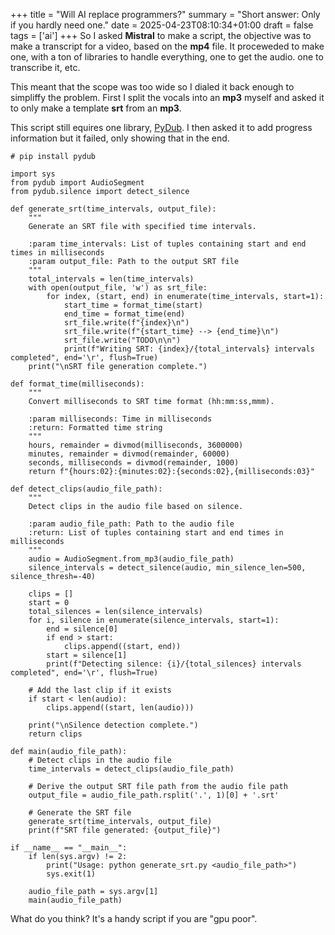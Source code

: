 +++
title = "Will AI replace programmers?"
summary = "Short answer: Only if you hardly need one."
date = 2025-04-23T08:10:34+01:00
draft = false
tags = ['ai']
+++
So I asked **Mistral** to make a script, the objective was to make a transcript for a video, based on the **mp4** file.
It proceweded to make one, with a ton of libraries to handle everything, one to get the audio. one to transcribe it, etc.

This meant that the scope was too wide so I dialed it back enough to simpliffy the problem.
First I split the vocals into an **mp3** myself and asked it to only make a template **srt** from an **mp3**.

This script still equires one library, [PyDub](https://github.com/jiaaro/pydub).
I then asked it to add progress information but it failed, only showing that in the end.

```
# pip install pydub

import sys
from pydub import AudioSegment
from pydub.silence import detect_silence

def generate_srt(time_intervals, output_file):
    """
    Generate an SRT file with specified time intervals.

    :param time_intervals: List of tuples containing start and end times in milliseconds
    :param output_file: Path to the output SRT file
    """
    total_intervals = len(time_intervals)
    with open(output_file, 'w') as srt_file:
        for index, (start, end) in enumerate(time_intervals, start=1):
            start_time = format_time(start)
            end_time = format_time(end)
            srt_file.write(f"{index}\n")
            srt_file.write(f"{start_time} --> {end_time}\n")
            srt_file.write("TODO\n\n")
            print(f"Writing SRT: {index}/{total_intervals} intervals completed", end='\r', flush=True)
    print("\nSRT file generation complete.")

def format_time(milliseconds):
    """
    Convert milliseconds to SRT time format (hh:mm:ss,mmm).

    :param milliseconds: Time in milliseconds
    :return: Formatted time string
    """
    hours, remainder = divmod(milliseconds, 3600000)
    minutes, remainder = divmod(remainder, 60000)
    seconds, milliseconds = divmod(remainder, 1000)
    return f"{hours:02}:{minutes:02}:{seconds:02},{milliseconds:03}"

def detect_clips(audio_file_path):
    """
    Detect clips in the audio file based on silence.

    :param audio_file_path: Path to the audio file
    :return: List of tuples containing start and end times in milliseconds
    """
    audio = AudioSegment.from_mp3(audio_file_path)
    silence_intervals = detect_silence(audio, min_silence_len=500, silence_thresh=-40)

    clips = []
    start = 0
    total_silences = len(silence_intervals)
    for i, silence in enumerate(silence_intervals, start=1):
        end = silence[0]
        if end > start:
            clips.append((start, end))
        start = silence[1]
        print(f"Detecting silence: {i}/{total_silences} intervals completed", end='\r', flush=True)

    # Add the last clip if it exists
    if start < len(audio):
        clips.append((start, len(audio)))

    print("\nSilence detection complete.")
    return clips

def main(audio_file_path):
    # Detect clips in the audio file
    time_intervals = detect_clips(audio_file_path)

    # Derive the output SRT file path from the audio file path
    output_file = audio_file_path.rsplit('.', 1)[0] + '.srt'

    # Generate the SRT file
    generate_srt(time_intervals, output_file)
    print(f"SRT file generated: {output_file}")

if __name__ == "__main__":
    if len(sys.argv) != 2:
        print("Usage: python generate_srt.py <audio_file_path>")
        sys.exit(1)

    audio_file_path = sys.argv[1]
    main(audio_file_path)
```

What do you think? It's a handy script if you are "gpu poor".
